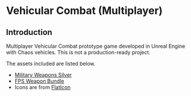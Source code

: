 # Vehicular Combat (Multiplayer)
## Introduction
Multiplayer Vehicular Combat prototype game developed in Unreal Engine with Chaos vehicles.
This is not a production-ready project.

The assets included are listed below.
- [Military Weapons Silver](https://www.unrealengine.com/marketplace/en-US/product/military-weapons-silver)
- [FPS Weapon Bundle](https://www.unrealengine.com/marketplace/en-US/product/fps-weapon-bundle)
- Icons are from [FlatIcon](https://www.flaticon.com/)
